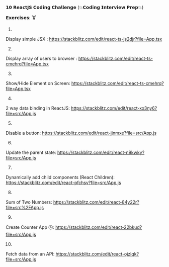 𝟭𝟬 𝗥𝗲𝗮𝗰𝘁𝗝𝗦 𝗖𝗼𝗱𝗶𝗻𝗴 𝗖𝗵𝗮𝗹𝗹𝗲𝗻𝗴𝗲 (💥𝗖𝗼𝗱𝗶𝗻𝗴 𝗜𝗻𝘁𝗲𝗿𝘃𝗶𝗲𝘄 𝗣𝗿𝗲𝗽💥)

𝗘𝘅𝗲𝗿𝗰𝗶𝘀𝗲𝘀: 🏋️

1) 
Display simple JSX :
https://stackblitz.com/edit/react-ts-js2djr?file=App.tsx

2)
Display array of users to browser :
https://stackblitz.com/edit/react-ts-cmehrq?file=App.tsx

3)
Show/Hide Element on Screen:
https://stackblitz.com/edit/react-ts-cmehrq?file=App.tsx

4)
2 way data binding in ReactJS:
https://stackblitz.com/edit/react-xx3ny6?file=src/App.js

5)
Disable a button:
https://stackblitz.com/edit/react-jjnmxe?file=src/App.js

6)
Update the parent state:
https://stackblitz.com/edit/react-n9kwky?file=src/App.js

7)
Dynamically add child components (React Children):
https://stackblitz.com/edit/react-pfchsv?file=src/App.js

8)
Sum of Two Numbers:
https://stackblitz.com/edit/react-84y22r?file=src%2FApp.js

9)
Create Counter App 🕒:
https://stackblitz.com/edit/react-22bkud?file=src/App.js

10)
Fetch data from an API:
https://stackblitz.com/edit/react-ojzlqk?file=src/App.js

